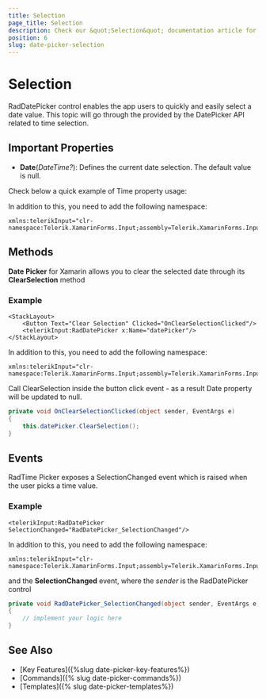 ```yaml
---
title: Selection
page_title: Selection
description: Check our &quot;Selection&quot; documentation article for Telerik DatePicker for Xamarin control.
position: 6
slug: date-picker-selection
---
```


# Selection

RadDatePicker control enables the app users to quickly and easily select a date value. This topic will go through the provided by the DatePicker API related to time selection.

## Important Properties

* **Date**(*DateTime?*): Defines the current date selection. The default value is null.

Check below a quick example of Time property usage:

<snippet id='datepicker-keyfeatures-date-spinnerformat' />

In addition to this, you need to add the following namespace:

```XAML
xmlns:telerikInput="clr-namespace:Telerik.XamarinForms.Input;assembly=Telerik.XamarinForms.Input"
```

## Methods

**Date Picker** for Xamarin allows you to clear the selected date through its **ClearSelection** method

### Example

```XAML
<StackLayout>
    <Button Text="Clear Selection" Clicked="OnClearSelectionClicked"/>
    <telerikInput:RadDatePicker x:Name="datePicker"/>
</StackLayout>
```

In addition to this, you need to add the following namespace:

```XAML
xmlns:telerikInput="clr-namespace:Telerik.XamarinForms.Input;assembly=Telerik.XamarinForms.Input"
```

Call ClearSelection inside the button click event - as a result Date property will be updated to null.

```C#
private void OnClearSelectionClicked(object sender, EventArgs e)
{
    this.datePicker.ClearSelection();
}
```

## Events

RadTime Picker exposes a SelectionChanged event which is raised when the user picks a time value.

### Example

```XAML
<telerikInput:RadDatePicker SelectionChanged="RadDatePicker_SelectionChanged"/>
```

In addition to this, you need to add the following namespace:

```XAML
xmlns:telerikInput="clr-namespace:Telerik.XamarinForms.Input;assembly=Telerik.XamarinForms.Input"
```

and the **SelectionChanged** event, where the *sender* is the RadDatePicker control

```C#
private void RadDatePicker_SelectionChanged(object sender, EventArgs e)
{
	// implement your logic here
}
```

## See Also

- [Key Features]({%slug date-picker-key-features%})
- [Commands]({% slug date-picker-commands%})
- [Templates]({% slug date-picker-templates%})
